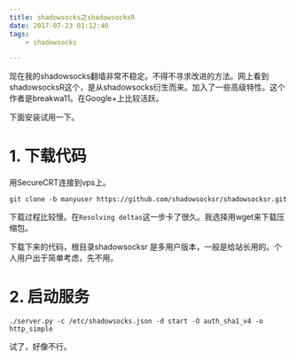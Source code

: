 ```yaml
---
title: shadowsocks之shadowsocksR
date: 2017-07-23 01:12:40
tags:
	- shadowsocks

---
```


现在我的shadowsocks翻墙非常不稳定。不得不寻求改进的方法。网上看到shadowsocksR这个，是从shadowsocks衍生而来。加入了一些高级特性。这个作者是breakwa11。在Google+上比较活跃。

下面安装试用一下。

# 1. 下载代码

用SecureCRT连接到vps上。

```
git clone -b manyuser https://github.com/shadowsocksr/shadowsocksr.git
```

下载过程比较慢。在`Resolving deltas`这一步卡了很久。我选择用wget来下载压缩包。



下载下来的代码，根目录shadowsocksr 是多用户版本，一般是给站长用的。个人用户出于简单考虑，先不用。



# 2. 启动服务

```
./server.py -c /etc/shadowsocks.json -d start -O auth_sha1_v4 -o http_simple
```

试了，好像不行。



